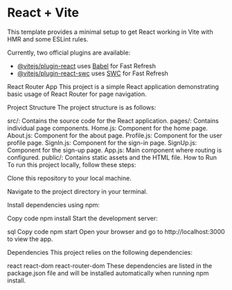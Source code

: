 # React + Vite

This template provides a minimal setup to get React working in Vite with HMR and some ESLint rules.

Currently, two official plugins are available:

- [@vitejs/plugin-react](https://github.com/vitejs/vite-plugin-react/blob/main/packages/plugin-react/README.md) uses [Babel](https://babeljs.io/) for Fast Refresh
- [@vitejs/plugin-react-swc](https://github.com/vitejs/vite-plugin-react-swc) uses [SWC](https://swc.rs/) for Fast Refresh


React Router App
This project is a simple React application demonstrating basic usage of React Router for page navigation.

Project Structure
The project structure is as follows:

src/: Contains the source code for the React application.
pages/: Contains individual page components.
Home.js: Component for the home page.
About.js: Component for the about page.
Profile.js: Component for the user profile page.
SignIn.js: Component for the sign-in page.
SignUp.js: Component for the sign-up page.
App.js: Main component where routing is configured.
public/: Contains static assets and the HTML file.
How to Run
To run this project locally, follow these steps:

Clone this repository to your local machine.

Navigate to the project directory in your terminal.

Install dependencies using npm:

Copy code
npm install
Start the development server:

sql
Copy code
npm start
Open your browser and go to http://localhost:3000 to view the app.

Dependencies
This project relies on the following dependencies:

react
react-dom
react-router-dom
These dependencies are listed in the package.json file and will be installed automatically when running npm install.


